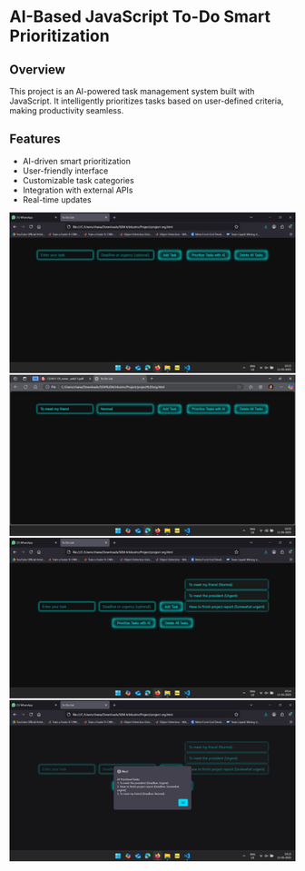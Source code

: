 # AI-Based JavaScript To-Do Smart Prioritization

## Overview
This project is an AI-powered task management system built with JavaScript. It intelligently prioritizes tasks based on user-defined criteria, making productivity seamless.

## Features
- AI-driven smart prioritization
- User-friendly interface
- Customizable task categories
- Integration with external APIs
- Real-time updates

![Project Screenshot](https://github.com/vimal-proworkspace/AI-BASED-JAVASCRIPT-TO-DO-SMART-PRIORITIZATION/blob/main/images/1.jpeg)
![Project Screenshot](https://github.com/vimal-proworkspace/AI-BASED-JAVASCRIPT-TO-DO-SMART-PRIORITIZATION/blob/main/images/4.jpeg)
![Project Screenshot](https://github.com/vimal-proworkspace/AI-BASED-JAVASCRIPT-TO-DO-SMART-PRIORITIZATION/blob/main/images/3.jpeg)
![Project Screenshot](https://github.com/vimal-proworkspace/AI-BASED-JAVASCRIPT-TO-DO-SMART-PRIORITIZATION/blob/main/images/2.jpeg)
